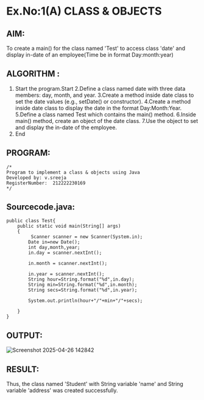 # Ex.No:1(A) CLASS & OBJECTS

## AIM:
To create a main() for the class named 'Test' to access class 'date' and display in-date of an employee(Time be in format Day:month:year)
## ALGORITHM :
1.	Start the program.Start
2.Define a class named date with three data members: day, month, and year.
3.Create a method inside date class to set the date values (e.g., setDate() or constructor).
4.Create a method inside date class to display the date in the format Day:Month:Year.
5.Define a class named Test which contains the main() method.
6.Inside main() method, create an object of the date class.
7.Use the object to set and display the in-date of the employee.
8.	End

## PROGRAM:
 ```
/*
Program to implement a class & objects using Java
Developed by: v.sreeja
RegisterNumber:  212222230169
*/
```

## Sourcecode.java:
```
public class Test{
    public static void main(String[] args)
    {
         Scanner scanner = new Scanner(System.in);
        Date in=new Date();
        int day,month,year;
        in.day = scanner.nextInt();

        in.month = scanner.nextInt();
 
        in.year = scanner.nextInt();
        String hour=String.format("%d",in.day);
        String min=String.format("%d",in.month);
        String secs=String.format("%d",in.year);
        
        System.out.println(hour+"/"+min+"/"+secs);
       
    }
}

```


## OUTPUT:

![Screenshot 2025-04-26 142842](https://github.com/user-attachments/assets/f0f00131-baa4-4f9a-bb72-9d7c0f8a086a)



## RESULT:
Thus, the class named 'Student' with String variable 'name' and String variable 'address' was created successfully.
